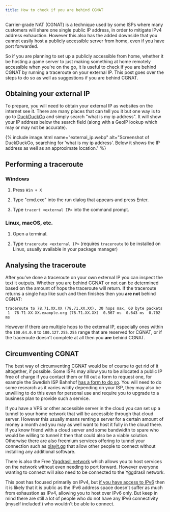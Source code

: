 ```yaml
---
title: How to check if you are behind CGNAT
---
```


Carrier-grade NAT (CGNAT) is a technique used by some ISPs where many customers will share one single public IP address, in order to mitigate IPv4 address exhaustion. However this also has the added downside that you cannot easily host a publicly accessible server from home, even if you have port forwarded.

So if you are planning to set up a publicly accessible from home, whether it be hosting a game server to just making something at home remotely accessible when you're on the go, it is useful to check if you are behind CGNAT by running a traceroute on your external IP. This post goes over the steps to do so as well as suggestions if you are behind CGNAT.

<!--more-->

## Obtaining your external IP
To prepare, you will need to obtain your external IP as websites on the internet see it. There are many places that can tell you it but one way is to go to [DuckDuckGo](https://duckduckgo.com) and simply search "what is my ip address". It will show your IP address below the search field (along with a GeoIP lookup which may or may not be accurate).

{% include image.html
	name="external_ip.webp"
	alt="Screenshot of DuckDuckGo, searching for 'what is my ip address'. Below it shows the IP address as well as an approximate location." %}

## Performing a traceroute

### Windows
1. Press `Win + X`

2. Type "cmd.exe" into the run dialog that appears and press Enter.

3. Type `tracert <external IP>` into the command prompt.

### Linux, macOS, etc.
1. Open a terminal.

2. Type `traceroute <external IP>` (requires `traceroute` to be installed on Linux, usually available in your package manager)

## Analysing the traceroute
After you've done a traceroute on your own external IP you can inspect the text it outputs. Whether you are behind CGNAT or not can be determined based on the amount of hops the traceroute will return. If the traceroute returns a single hop like such and then finishes then you **are not** behind CGNAT:

```
traceroute to 78.71.XX.XX (78.71.XX.XX), 30 hops max, 60 byte packets
 1  78-71-XX-XX.example.org (78.71.XX.XX)  0.567 ms  0.643 ms  0.702 ms
```

However if there are multiple hops to the external IP, especially ones within the `100.64.0.0` to `100.127.255.255` range that are reserved for CGNAT, or if the traceroute doesn't complete at all then you **are** behind CGNAT.

## Circumventing CGNAT
The best way of circumventing CGNAT would be of course to get rid of it altogether, if possible. Some ISPs may allow you to be allocated a public IP free of charge if you contact them or fill out a form to request one, for example the Swedish ISP Bahnhof [has a form to do so](https://bahnhof.se/privat/kundservice/bestall-publik-ip/). You will need to do some research as it varies wildly depending on your ISP, they may also be unwilling to do this even for personal use and require you to upgrade to a business plan to provide such a service.

If you have a VPS or other accessible server in the cloud you can set up a tunnel to your home network that will be accessible through that cloud server. However this usually means renting a server for a certain amount of money a month and you may as well want to host it fully in the cloud there. If you know friend with a cloud server and some bandwidth to spare who would be willing to tunnel it then that could also be a viable solution. Otherwise there are also freemium services offering to tunnel your connection such as [playit.gg](https://playit.gg/) that allow other people to connect without installing any additional software.

There is also the Free [Yggdrasil network](https://yggdrasil-network.github.io/) which allows you to host services on the network without even needing to port forward. However everyone wanting to connect will also need to be connected to the Yggdrasil network.

This post has focused primarily on IPv4, but [if you have access to IPv6](https://ipv6-test.com/) then it is likely that it is public as the IPv6 address space doesn't suffer as much from exhaustion as IPv4, allowing you to host over IPv6 only. But keep in mind there are still a lot of people who do not have any IPv6 connectivity (myself included!) who wouldn't be able to connect.
